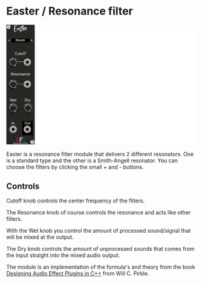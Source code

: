 # Easter / Resonance filter <a name="easter"></a>
![easter image](./easter.png)

Easter is a resonance filter module that delivers 2 different resonators. One is a standard type and the other is a Smith-Angell resonator. You can choose the filters by clicking the small + and - buttons.

## Controls
Cutoff knob controls the center frequency of the filters.

The Resonance knob of course controls the resonance and acts like other filters. 

With the Wet knob you control the amount of processed sound/signal that will be mixed at the output.

The Dry knob controls the amount of unprocessed sounds that comes from the input straight into the mixed audio output.

The module is an implementation of the formula's and theory from the book [Designing Audio Effect Plugins in C++](https://www.amazon.co.uk/Designing-Software-Synthesizer-Plugins-Audio/dp/0367510464) from Will C. Pirkle.